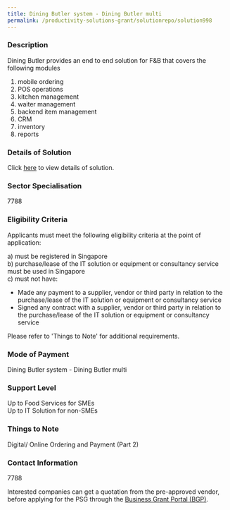 ```yaml
---
title: Dining Butler system - Dining Butler multi
permalink: /productivity-solutions-grant/solutionrepo/solution998
---
```


### Description

Dining Butler provides an end to end solution for F&B that covers the following modules
1) mobile ordering
2) POS operations
3) kitchen management
4) waiter management
5) backend item management
6) CRM
7) inventory 
8) reports

### Details of Solution

Click <a href='Singapore Dining Butler Pte Ltd' target='_blank' rel='noopener'>here</a> to view details of solution.

### Sector Specialisation

 7788 

### Eligibility Criteria

Applicants must meet the following eligibility criteria at the point of application:

a) must be registered in Singapore <br>
b) purchase/lease of the IT solution or equipment or consultancy service must be used in Singapore <br>
c) must not have:
- Made any payment to a supplier, vendor or third party in relation to the purchase/lease of the IT solution or equipment or consultancy service
- Signed any contract with a supplier, vendor or third party in relation to the purchase/lease of the IT solution or equipment or consultancy service

Please refer to 'Things to Note' for additional requirements.

### Mode of Payment
Dining Butler system - Dining Butler multi

### Support Level
Up to Food Services for SMEs <br>
Up to IT Solution for non-SMEs

### Things to Note
Digital/ Online Ordering and Payment (Part 2)

### Contact Information
7788

Interested companies can get a quotation from the pre-approved vendor, before applying for the PSG through the <a target='_blank' rel='noopener' href='https://www.businessgrants.gov.sg/'>Business Grant Portal (BGP)</a>.
